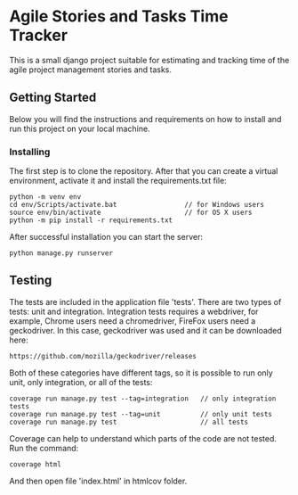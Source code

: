 # Agile Stories and Tasks Time Tracker

This is a small django project suitable for estimating and tracking time of
the agile project management stories and tasks.

## Getting Started

Below you will find the instructions and requirements on how to install and run this project on your local machine.

### Installing

The first step is to clone the repository.
After that you can create a virtual environment, activate it and install the requirements.txt file:

```
python -m venv env
cd env/Scripts/activate.bat                 // for Windows users
source env/bin/activate                     // for OS X users
python -m pip install -r requirements.txt
```

After successful installation you can start the server:
```
python manage.py runserver
```

## Testing

The tests are included in the application file 'tests'. There are two types of tests:
unit and integration. Integration tests requires a webdriver, for example, Chrome users need a chromedriver,
FireFox users need a geckodriver. In this case, geckodriver was used and it can be downloaded here:
```
https://github.com/mozilla/geckodriver/releases
```
Both of these categories have different tags, so it is possible
to run only unit, only integration, or all of the tests:

```
coverage run manage.py test --tag=integration   // only integration tests
coverage run manage.py test --tag=unit          // only unit tests
coverage run manage.py test                     // all tests
```

Coverage can help to understand which parts of the code are not tested. Run the command:
```
coverage html
```
And then open file 'index.html' in htmlcov folder.

